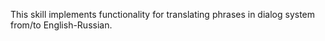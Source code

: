This skill implements functionality for translating phrases in dialog system from/to English-Russian.


